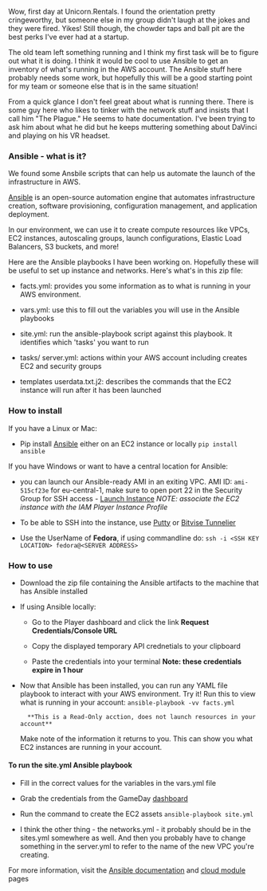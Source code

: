 Wow, first day at Unicorn.Rentals. I found the orientation pretty cringeworthy, but someone else in my group didn't laugh at the jokes and they were fired. Yikes! Still though, the chowder taps and ball pit are the best perks I've ever had at a startup.

The old team left something running and I think my first task will be to figure out what it is doing. I think it would be cool to use Ansible to get an inventory of what's running in the AWS account. The Ansible stuff here probably needs some work, but hopefully this will be a good starting point for my team or someone else that is in the same situation!

From a quick glance I don't feel great about what is running there. There is some guy here who likes to tinker with the network stuff and insists that I call him "The Plague." He seems to hate documentation. I've been trying to ask him about what he did but he keeps muttering something about DaVinci and playing on his VR headset.

### Ansible - what is it?

We found some Ansbile scripts that can help us automate the launch of the infrastructure in AWS.

[Ansible](http://docs.ansible.com/ansible/intro_installation.html) is an open-source automation engine that automates infrastructure creation, software provisioning, configuration management, and application deployment.

In our environment, we can use it to create compute resources like VPCs, EC2 instances, autoscaling groups, launch configurations, Elastic Load Balancers, S3 buckets, and more!

Here are the Ansible playbooks I have been working on. Hopefully these will be useful to set up instance and networks.
Here's what's in this zip file:

- facts.yml: provides you some information as to what is running in your AWS environment.

- vars.yml: use this to fill out the variables you will use in the Ansible playbooks

- site.yml: run the ansible-playbook script against this playbook. It identifies which 'tasks' you want to run

- tasks/
	server.yml: actions within your AWS account including creates EC2 and security groups
- templates
	userdata.txt.j2: describes the commands that the EC2 instance will run after it has been launched

### How to install

If you have a Linux or Mac:
- Pip install [Ansible](http://docs.ansible.com/ansible/intro_installation.html) either on an EC2 instance or locally ```pip install ansible```

If you have Windows or want to have a central location for Ansible:

- you can launch our Ansible-ready AMI in an exiting VPC. AMI ID: ```ami-515cf23e``` for eu-central-1, make sure to open port 22 in the Security Group for SSH access - [Launch Instance](https://console.aws.amazon.com/ec2/v2/home?region=eu-central-1#LaunchInstanceWizard:ami=ami-515cf23e)
	_NOTE: associate the EC2 instance with the IAM Player Instance Profile_

- To be able to SSH into the instance, use [Putty](http://www.putty.org/) or [Bitvise Tunnelier](https://www.bitvise.com/download-area)

- Use the UserName of **Fedora**, if using commandline do: ```ssh -i <SSH KEY LOCATION> fedora@<SERVER ADDRESS>```

### How to use

- Download the zip file containing the Ansible artifacts to the machine that has Ansible installed

- If using Ansible locally:

	- Go to the Player dashboard and click the link **Request Credentials/Console URL**

	- Copy the displayed temporary API crednetials to your clipboard

	- Paste the credentials into your terminal **Note: these credentials expire in 1 hour**

- Now that Ansible has been installed, you can run any YAML file playbook to interact with your AWS environment. Try it!
	Run this to view what is running in your account: ```ansible-playbook -vv facts.yml```
        
        **This is a Read-Only acction, does not launch resources in your account**

	Make note of the information it returns to you. This can show you what EC2 instances are running in your account.

#### To run the site.yml Ansible playbook

- Fill in the correct values for the variables in the vars.yml file

- Grab the credentials from the GameDay [dashboard](https://dashboard.cash4code.net/?tid=<YOUR_TEAMS_API_TOKEN)

- Run the command to create the EC2 assets ```ansible-playbook site.yml```

- I think the other thing - the networks.yml - it probably should be in the sites.yml somewhere as well. And then you probably have to change something in the server.yml to refer to the name of the new VPC you're creating.

For more information, visit the [Ansible documentation](http://docs.ansible.com/ansible/index.html) and [cloud module](http://docs.ansible.com/ansible/list_of_cloud_modules.html) pages

